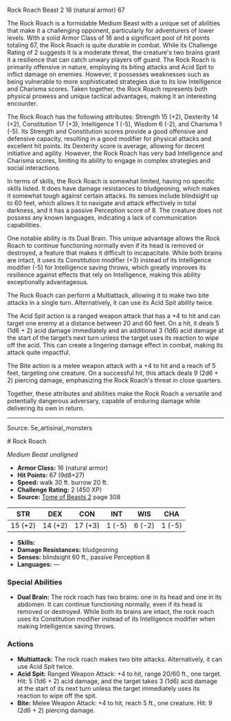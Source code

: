 <MonsterName/>Rock Roach</MonsterName>
<CreatureType/>Beast</CreatureType>
<CR/>2</CR>
<AC/>16 (natural armor)</AC>
<HP/>67</HP>
<summary>The Rock Roach is a formidable Medium Beast with a unique set of abilities that make it a challenging opponent, particularly for adventurers of lower levels. With a solid Armor Class of 16 and a significant pool of hit points totaling 67, the Rock Roach is quite durable in combat. While its Challenge Rating of 2 suggests it is a moderate threat, the creature's two brains grant it a resilience that can catch unwary players off guard. The Rock Roach is primarily offensive in nature, employing its biting attacks and Acid Spit to inflict damage on enemies. However, it possesses weaknesses such as being vulnerable to more sophisticated strategies due to its low Intelligence and Charisma scores. Taken together, the Rock Roach represents both physical prowess and unique tactical advantages, making it an interesting encounter.</summary>

<detail>

The Rock Roach has the following attributes: Strength 15 (+2), Dexterity 14 (+2), Constitution 17 (+3), Intelligence 1 (-5), Wisdom 6 (-2), and Charisma 1 (-5). Its Strength and Constitution scores provide a good offensive and defensive capacity, resulting in a good modifier for physical attacks and excellent hit points. Its Dexterity score is average, allowing for decent initiative and agility. However, the Rock Roach has very bad Intelligence and Charisma scores, limiting its ability to engage in complex strategies and social interactions.

In terms of skills, the Rock Roach is somewhat limited, having no specific skills listed. It does have damage resistances to bludgeoning, which makes it somewhat tough against certain attacks. Its senses include blindsight up to 60 feet, which allows it to navigate and attack effectively in total darkness, and it has a passive Perception score of 8. The creature does not possess any known languages, indicating a lack of communication capabilities.

One notable ability is its Dual Brain. This unique advantage allows the Rock Roach to continue functioning normally even if its head is removed or destroyed, a feature that makes it difficult to incapacitate. While both brains are intact, it uses its Constitution modifier (+3) instead of its Intelligence modifier (-5) for Intelligence saving throws, which greatly improves its resilience against effects that rely on Intelligence, making this ability exceptionally advantageous.

The Rock Roach can perform a Multiattack, allowing it to make two bite attacks in a single turn. Alternatively, it can use its Acid Spit ability twice. 

The Acid Spit action is a ranged weapon attack that has a +4 to hit and can target one enemy at a distance between 20 and 60 feet. On a hit, it deals 5 (1d6 + 2) acid damage immediately and an additional 3 (1d6) acid damage at the start of the target’s next turn unless the target uses its reaction to wipe off the acid. This can create a lingering damage effect in combat, making its attack quite impactful. 

The Bite action is a melee weapon attack with a +4 to hit and a reach of 5 feet, targeting one creature. On a successful hit, this attack deals 9 (2d6 + 2) piercing damage, emphasizing the Rock Roach's threat in close quarters. 

Together, these attributes and abilities make the Rock Roach a versatile and potentially dangerous adversary, capable of enduring damage while delivering its own in return.</detail>



---

Source: 5e_artisinal_monsters

<statblock>
# Rock Roach

*Medium* *Beast* *unaligned*

- **Armor Class:** 16 (natural armor)
- **Hit Points:** 67 (9d8+27)
- **Speed:** walk 30 ft. burrow 20 ft.
- **Challenge Rating:** 2 (450 XP)
- **Source:** [Tome of Beasts 2](https://koboldpress.com/kpstore/product/tome-of-beasts-2-for-5th-edition) page 308

| STR | DEX | CON | INT | WIS | CHA |
| --- | --- | --- | --- | --- | --- |
| 15 (+2) | 14 (+2) | 17 (+3) | 1 (-5) | 6 (-2) | 1 (-5) |

- **Skills:** 
- **Damage Resistances:** bludgeoning
- **Senses:** blindsight 60 ft., passive Perception 8
- **Languages:** —

### Special Abilities

- **Dual Brain:** The rock roach has two brains: one in its head and one in its abdomen. It can continue functioning normally, even if its head is removed or destroyed. While both its brains are intact, the rock roach uses its Constitution modifier instead of its Intelligence modifier when making Intelligence saving throws.

### Actions

- **Multiattack:** The rock roach makes two bite attacks. Alternatively, it can use Acid Spit twice.
- **Acid Spit:** Ranged Weapon Attack: +4 to hit, range 20/60 ft., one target. Hit: 5 (1d6 + 2) acid damage, and the target takes 3 (1d6) acid damage at the start of its next turn unless the target immediately uses its reaction to wipe off the spit.
- **Bite:** Melee Weapon Attack: +4 to hit, reach 5 ft., one creature. Hit: 9 (2d6 + 2) piercing damage.


</statblock>



